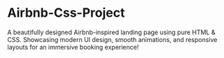 # Airbnb-Css-Project
A beautifully designed Airbnb-inspired landing page using pure HTML &amp; CSS. Showcasing modern UI design, smooth animations, and responsive layouts for an immersive booking experience!
